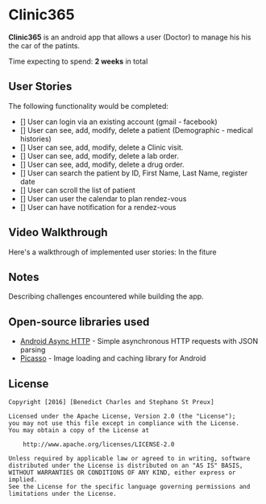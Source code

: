 # Clinic365

**Clinic365** is an android app that allows a user (Doctor) to manage his his the car of the patints.

Time expecting to spend: **2 weeks** in total

## User Stories

The following functionality would be completed:

* [] User can login via an existing account (gmail - facebook)
* [] User can see, add, modify, delete a patient (Demographic - medical histories)
* []  User can see, add, modify, delete a Clinic visit.
* []  User can see, add, modify, delete a lab order.
* []  User can see, add, modify, delete a drug order.
* []  User can search the patient by ID, First Name, Last Name, register date
* []  User can scroll the list of patient
* []  User can user the calendar to plan rendez-vous
* []  User can have notification for a rendez-vous
 
## Video Walkthrough 

Here's a walkthrough of implemented user stories: In the fiture

## Notes

Describing challenges encountered while building the app.


## Open-source libraries used

- [Android Async HTTP](https://github.com/loopj/android-async-http) - Simple asynchronous HTTP requests with JSON parsing
- [Picasso](http://square.github.io/picasso/) - Image loading and caching library for Android

## License

    Copyright [2016] [Benedict Charles and Stephano St Preux]

    Licensed under the Apache License, Version 2.0 (the "License");
    you may not use this file except in compliance with the License.
    You may obtain a copy of the License at

        http://www.apache.org/licenses/LICENSE-2.0

    Unless required by applicable law or agreed to in writing, software
    distributed under the License is distributed on an "AS IS" BASIS,
    WITHOUT WARRANTIES OR CONDITIONS OF ANY KIND, either express or implied.
    See the License for the specific language governing permissions and
    limitations under the License.
